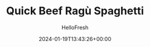 ---
draft: true # Use this only for setting draft status
hidden: false # Use this to hide unwanted recipes
slug: # <post-title>
title: 'Quick Beef Ragù Spaghetti'
description: "Spaghetti with tomato sauce is always a recipe for success. Is there anyone who’d turn down a plate of noodles piled high and dusted with cheese? Surely not, although adding some extra meat and veg certainly makes it all the more crave-worthy. And that’s exactly what we’re doing in this version: taking a tried-and-true Italian American classic and filling it out with hearty ground beef and bites of tender zucchini."
image: https://img.hellofresh.com/f_auto,fl_lossy,q_auto,w_1200/hellofresh_s3/image/5abd4797ae08b549e56a1502-fcb551c9.jpg
date: 2024-01-19T13:43:26+00:00
author: HelloFresh

tags: ['Spicy']
categories: "main course"
cuisines: "American"
allergens: ['Soy', 'Wheat', 'Milk']

calories: 770
preptime: ['30 minutes']
cooktime: # 180 = 3 Hours | In minutes
totaltime: PT30M
servings: 2

links:
  - description: "Spaghetti with tomato sauce is always a recipe for success. Is there anyone who’d turn down a plate of noodles piled high and dusted with cheese? Surely not, although adding some extra meat and veg certainly makes it all the more crave-worthy. And that’s exactly what we’re doing in this version: taking a tried-and-true Italian American classic and filling it out with hearty ground beef and bites of tender zucchini."
    website: https://www.hellofresh.com/recipes/quick-beef-ragu-spaghetti-5abd4797ae08b549e56a1502
    image: https://img.hellofresh.com/f_auto,fl_lossy,q_auto,w_1200/hellofresh_s3/image/5abd4797ae08b549e56a1502-fcb551c9.jpg
 
weight: # 1 | You can add weight to some posts to override the default sorting (date descending)

comments: false # Keep False

ingredients: ['2 unit Zucchini', '2 unit Yellow Onion', '4 clove Garlic', '¼ ounce Thyme', '20 ounce Ground Beef', '1 tablespoon Italian Seasoning', '4 tablespoon Soy Sauce', '12 ounce Spaghetti', '26.4 ounce Crushed Tomatoes', '½ cup Parmesan Cheese', '1 teaspoon Chili Flakes', '2 teaspoon Olive Oil', ' Salt', ' Pepper']

instructionTitles: ['Prep', 'Cook Beef', 'Start Ragu', 'Cook Spaghetti', 'Simmer Ragu', 'Toss and Serve']
instructions: ['Wash and dry all produce. Bring a large pot of salted water to a boil. Quarter zucchini lengthwise, then cut into ½-inch-thick pieces. Halve, peel, and dice onions. Mince garlic. Strip thyme leaves from stems; discard stems. Roughly chop leaves.', 'Heat a large drizzle of olive oil in a large pan over medium-high heat. Add beef, breaking up meat into pieces. Cook, tossing, until browned but not yet cooked through, 4-5 minutes. Season with salt and pepper.', 'Add onions and zucchini to pan with beef. Cook, tossing, until softened, about 5 minutes. Add garlic, thyme, Italian seasoning, and soy sauce. Cook until fragrant, about 30 seconds.', 'Once water is boiling, add spaghetti to pot. Cook, stirring occasionally, until al dente, 9-11 minutes. Carefully scoop out and reserve 1 cup pasta cooking water, then drain.', 'Add tomatoes and reserved pasta cooking water to pan with beef and veggies. Bring to a boil, then reduce heat and let simmer until thick and saucy, about 5 minutes. Season with salt and pepper. TIP: If you have time, let the ragù simmer longer. It’ll just get better!', 'Add spaghetti to pan with ragù and toss to combine. Divide everything between plates, then sprinkle with Parmesan and chili flakes (to taste— you may want to leave them out for the kids).']
---